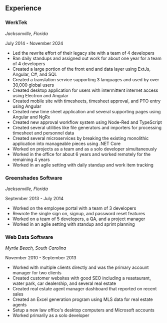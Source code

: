## Experience

### WerkTek
*Jacksonville, Florida*

July 2014 - November 2024

- Led the rewrite effort of their legacy site with a team of 4 developers
- Ran daily standups and assigned out work for about one year for a team of 4 developers
- Created a large portion of the front end and data layer using ExtJs, Angular, C#, and SQL
- Created a translation service supporting 3 languages and used by over 30,000 global users
- Created desktop application for users with intermittent internet access using Electron and Angular
- Created mobile site with timesheets, timesheet approval, and PTO entry using Angular
- Created new time sheet application and several supporting pages using Angular and NgRx
- Created new approval workflow system using Node-Red and TypeScript
- Created several utilities like file generators and importers for processing timesheet and personnel data
- Created several microservices by breaking the existing monolithic application into manageable pieces using .NET Core
- Worked on projects as a team and as a solo developer simultaneously
- Worked in the office for about 6 years and worked remotely for the remaining 4 years
- Worked in an agile setting with daily standup and work item tracking

### Greenshades Software
*Jacksonville, Florida*

September 2013 - July 2014

- Worked on the employee portal with a team of 3 developers
- Rewrote the single sign on, signup, and password reset features
- Worked on a team of 5 developers, a QA, and a project manager
- Worked in an agile setting with standup and sprint planning

### Web Data Software
*Myrtle Beach, South Carolina*

November 2010 - September 2013

- Worked with multiple clients directly and was the primary account manager for two clients
- Created customer websites with good SEO including a reastaurant, water park, car dealership, and several real estate 
- Created real estate agent manager dashboard that reported on recent sales
- Created an Excel generation program using MLS data for real estate agents
- Setup a new law office's desktop computers and Microsoft accounts
- Worked primarily as a solo developer
